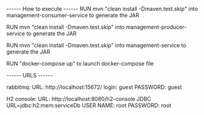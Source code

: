 ------ How to execute ------
RUN mvn "clean install -Dmaven.test.skip" into management-consumer-service to generate the JAR

RUN mvn "clean install -Dmaven.test.skip" into management-producer-service to generate the JAR

RUN mvn "clean install -Dmaven.test.skip" into management-service to generate the JAR

RUN "docker-compose up" to launch docker-compose file

------ URLS ------

rabbitmq:
URL: http://localhost:15672/
login: guest
PASSWORD: guest

H2 console:
URL: http://localhost:8080/h2-console
JDBC URL=jdbc:h2:mem:serviceDb
USER NAME: root
PASSWORD: root
